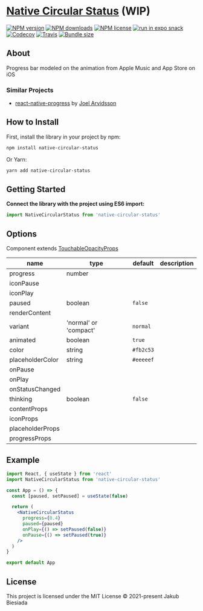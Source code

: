 # [Native Circular Status](https://github.com/native-ly/native-circular-status) (WIP)

[![NPM version](https://flat.badgen.net/npm/v/native-circular-status)](https://www.npmjs.com/package/native-circular-status)
[![NPM downloads](https://flat.badgen.net/npm/dm/native-circular-status)](https://www.npmjs.com/package/native-circular-status)
[![NPM license](https://flat.badgen.net/npm/license/native-circular-status)](https://www.npmjs.com/package/native-circular-status)
[![run in expo snack](https://img.shields.io/badge/Run%20in%20Snack-4630EB?style=flat-square&logo=EXPO&labelColor=FFF&logoColor=000)](https://snack.expo.io/@jbiesiada/native-circular-status)
[![Codecov](https://flat.badgen.net/codecov/c/github/native-ly/native-circular-status)](https://codecov.io/gh/native-ly/native-circular-status)
[![Travis](https://flat.badgen.net/travis/native-ly/native-circular-status)](https://travis-ci.com/native-ly/native-circular-status)
[![Bundle size](https://flat.badgen.net/packagephobia/install/native-circular-status)](https://packagephobia.com/result?p=native-circular-status)

## About

Progress bar modeled on the animation from Apple Music and App Store on iOS

### Similar Projects

- [react-native-progress](https://github.com/oblador/react-native-progress) by [Joel Arvidsson](https://github.com/oblador)
<!-- TODO add more similar projects -->

## How to Install

First, install the library in your project by npm:

```sh
npm install native-circular-status
```

Or Yarn:

```sh
yarn add native-circular-status
```

## Getting Started

**Connect the library with the project using ES6 import:**

```js
import NativeCircularStatus from 'native-circular-status'
```

## Options

Component extends [TouchableOpacityProps](https://reactnative.dev/docs/touchableopacity#props)

<!-- TODO -->

| **name**         | **type**              | **default** | **description** |
| ---------------- | --------------------- | ----------- | --------------- |
| progress         | number                |             |                 |
| iconPause        |                       |             |                 |
| iconPlay         |                       |             |                 |
| paused           | boolean               | `false`     |                 |
| renderContent    |                       |             |                 |
| variant          | 'normal' or 'compact' | `normal`    |                 |
| animated         | boolean               | `true`      |                 |
| color            | string                | `#fb2c53`   |                 |
| placeholderColor | string                | `#eeeeef`   |                 |
| onPause          |                       |             |                 |
| onPlay           |                       |             |                 |
| onStatusChanged  |                       |             |                 |
| thinking         | boolean               | `false`     |                 |
| contentProps     |                       |             |                 |
| iconProps        |                       |             |                 |
| placeholderProps |                       |             |                 |
| progressProps    |                       |             |                 |

## Example

```jsx
import React, { useState } from 'react'
import NativeCircularStatus from 'native-circular-status'

const App = () => {
  const [paused, setPaused] = useState(false)

  return (
    <NativeCircularStatus
      progress={0.4}
      paused={paused}
      onPlay={() => setPaused(false)}
      onPause={() => setPaused(true)}
    />
  )
}

export default App
```

## License

This project is licensed under the MIT License © 2021-present Jakub Biesiada
